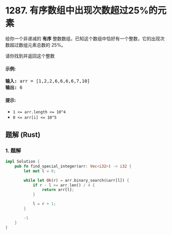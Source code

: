 # 1287. 有序数组中出现次数超过25%的元素
给你一个非递减的 **有序** 整数数组，已知这个数组中恰好有一个整数，它的出现次数超过数组元素总数的 25%。

请你找到并返回这个整数

#### 示例:
<pre>
<strong>输入:</strong> arr = [1,2,2,6,6,6,6,7,10]
<strong>输出:</strong> 6
</pre>

#### 提示:
* ```1 <= arr.length <= 10^4```
* ```0 <= arr[i] <= 10^5```

## 题解 (Rust)

### 1. 题解
```Rust
impl Solution {
    pub fn find_special_integer(arr: Vec<i32>) -> i32 {
        let mut l = 0;

        while let Ok(r) = arr.binary_search(&arr[l]) {
            if r - l >= arr.len() / 4 {
                return arr[l];
            }

            l = r + 1;
        }

        -1
    }
}
```
